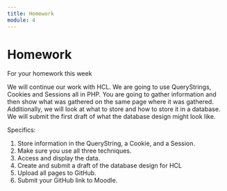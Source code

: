 ```yaml
---
title: Homework
module: 4
---
```


# Homework


For your homework this week

We will continue our work with HCL. We are going to use QueryStrings, Cookies and Sessions all in PHP.  You are going to gather information and then show what was gathered on the same page where it was gathered.  Additionally, we will look at what to store and how to store it in a database.  We will submit the first draft of what the database design might look like.

Specifics:

1.	Store information in the QueryString, a Cookie, and a Session.
2.	Make sure you use all three techniques.
3.	Access and display the data.
4.	Create and submit a draft of the database design for HCL
5.	Upload all pages to GitHub.
6.	Submit your GitHub link to Moodle.


<!--
For your homework this week, you will

You are going to create an online registration system for Esports players. You will need to keep track of the
gamer’s name, address, phone, gamer tag, game(s) they play, and whether they play on console or PC. 

### For players:

1. They should be able to register, and login/logout
2. Enter, view, and edit the game(s) they play.
3. Enter, view and edit their name, address, phone
4. Enter, view and edit their gamer tag
5. They should be able to subscribe or unsubscribe from correspondence
6. They should be able to change their information including their username and password

### For administrators

1. They should able to login/logout
2. They should able to view all players and their details.
3. They should be able to search for a player by name and/or gamer tag
4. They should be able to run reports on all the players, including games played.
5. They should able to change their information including their username and password

### For both players and admins

1. If they attempt to log in more than three times unsuccessfully, they should be locked out

In this homework, you should access the data from the registraion and login pages using state methodologies.  You should store some information in the QueryString, some in a cookie and some in a Session.

For PHP, you will need a secondary page to access the data while in ASP.NET, you can access and display the data on the same page. 

Specifics for this homework:

1. Store information in the QueryString, a Cookie, and a Session.
3. In ASP.NET, access and display the data on the same page.
4. Access and display the data on a second page using PHP.
7. Upload all pages to GitHub.
8. Submit your GitHub link to Moodle.
-->